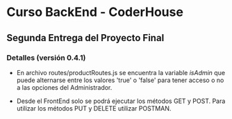 # Curso BackEnd - CoderHouse
## Segunda Entrega del Proyecto Final

### Detalles (versión 0.4.1)
* En archivo routes/productRoutes.js se encuentra la variable *isAdmin* que puede alternarse entre los valores 'true' o 'false' para tener acceso o no a las opciones del Administrador.

* Desde el FrontEnd solo se podrá ejecutar los métodos GET y POST. Para utilizar los métodos PUT y DELETE utilizar POSTMAN.